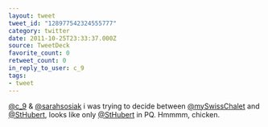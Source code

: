 ```yaml
---
layout: tweet
tweet_id: "128977542324555777"
category: twitter
date: 2011-10-25T23:33:37.000Z
source: TweetDeck
favorite_count: 0
retweet_count: 0
in_reply_to_user: c_9
tags:
- tweet
---
```


[@c_9](https://twitter.com/@c_9) & [@sarahsosiak](https://twitter.com/@sarahsosiak) i was trying to decide between [@mySwissChalet](https://twitter.com/@mySwissChalet) and [@StHubert](https://twitter.com/@StHubert), looks like only [@StHubert](https://twitter.com/@StHubert) in PQ. Hmmmm, chicken.
